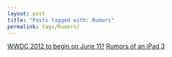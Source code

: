 ```yaml
---
layout: post
title: "Posts tagged with: Rumors"
permalink: tags/Rumors/
---
```

[WWDC 2012 to begin on June 11?](/2012/04/wwdc-2012-to-begin-on-june-11)
[Rumors of an iPad 3](/2011/08/rumors-of-ipad-3)
